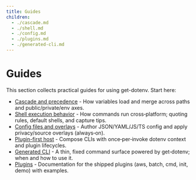 ```yaml
---
title: Guides
children:
  - ./cascade.md
  - ./shell.md
  - ./config.md
  - ./plugins.md
  - ./generated-cli.md
---
```


# Guides

This section collects practical guides for using get-dotenv. Start here:

- [Cascade and precedence](./cascade.md) - How variables load and merge across
  paths and public/private/env axes.
- [Shell execution behavior](./shell.md) - How commands run cross‑platform;
  quoting rules, default shells, and capture tips.
- [Config files and overlays](./config.md) - Author JSON/YAML/JS/TS config and
  apply privacy/source overlays (always‑on).
- [Plugin-first host](./plugins.md) - Compose CLIs with once‑per‑invoke dotenv
  context and plugin lifecycles.
- [Generated CLI](./generated-cli.md) - A thin, fixed command surface powered
  by get‑dotenv; when and how to use it.
- [Plugins](./plugins/index.md) - Documentation for the shipped plugins
  (aws, batch, cmd, init, demo) with examples.
